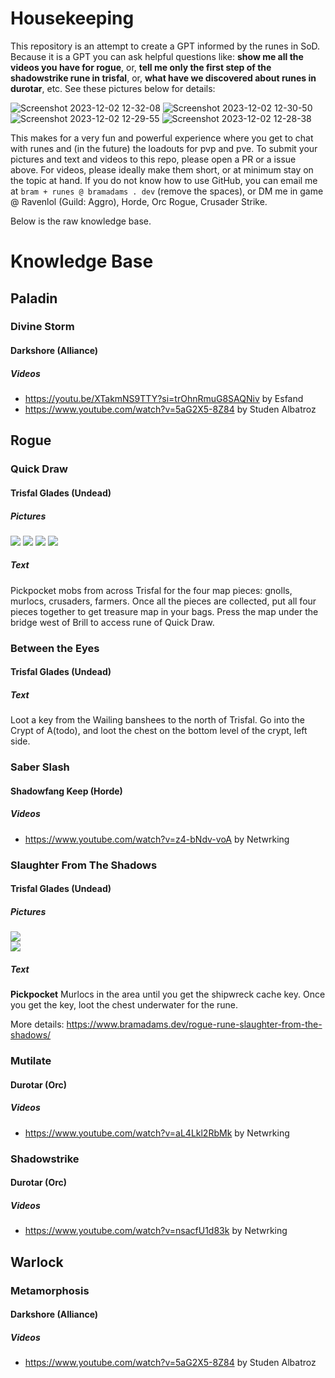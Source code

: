 # Housekeeping

This repository is an attempt to create a GPT informed by the runes in SoD. Because it is a GPT you can ask helpful questions like: **show me all the videos you have for rogue**, or, **tell me only the first step of the shadowstrike rune in trisfal**, or, **what have we discovered about runes in durotar**, etc. See these pictures below for details:

![Screenshot 2023-12-02 12-32-08](https://github.com/bramses/season-of-discovery/assets/3282661/f9319907-7aa8-4656-bf92-21c56c76a395)
![Screenshot 2023-12-02 12-30-50](https://github.com/bramses/season-of-discovery/assets/3282661/b4a5f54e-ff17-4e5c-8838-ed79c523e450)
![Screenshot 2023-12-02 12-29-55](https://github.com/bramses/season-of-discovery/assets/3282661/f516f161-53bc-4edb-bb31-fb540ddb52b8)
![Screenshot 2023-12-02 12-28-38](https://github.com/bramses/season-of-discovery/assets/3282661/b7fa948c-ad7c-431f-9b08-8d82827fff35)


This makes for a very fun and powerful experience where you get to chat with runes and (in the future) the loadouts for pvp and pve. To submit your pictures and text and videos to this repo, please open a PR or a issue above. For videos, please ideally make them short, or at minimum stay on the topic at hand. If you do not know how to use GitHub, you can email me at `bram + runes @ bramadams . dev` (remove the spaces), or DM me in game @ Ravenlol (Guild: Aggro), Horde, Orc Rogue, Crusader Strike. 

Below is the raw knowledge base.

# Knowledge Base

## Paladin

### Divine Storm

#### Darkshore (Alliance)

##### Videos

- https://youtu.be/XTakmNS9TTY?si=trOhnRmuG8SAQNiv by Esfand
- https://www.youtube.com/watch?v=5aG2X5-8Z84 by Studen Albatroz

## Rogue

### Quick Draw

#### Trisfal Glades (Undead)

##### Pictures

![](https://www.bramadams.dev/content/images/2023/12/Drawing-2023-12-02-02.53.24.excalidraw.png)
![](https://www.bramadams.dev/content/images/size/w1600/2023/12/Screenshot-2023-12-01-at-10.40.26-PM.jpg)
![](https://www.bramadams.dev/content/images/size/w1600/2023/12/Screenshot-2023-12-01-at-10.42.33-PM.jpg)
![](https://www.bramadams.dev/content/images/size/w1600/2023/12/Screenshot-2023-12-01-at-10.51.54-PM.jpg)

##### Text

Pickpocket mobs from across Trisfal for the four map pieces: gnolls, murlocs, crusaders, farmers. Once all the pieces are collected, put all four pieces together to get treasure map in your bags. Press the map under the bridge west of Brill to access rune of Quick Draw.

### Between the Eyes

#### Trisfal Glades (Undead)

##### Text

Loot a key from the Wailing banshees to the north of Trisfal. Go into the Crypt of A(todo), and loot the chest on the bottom level of the crypt, left side.

### Saber Slash

#### Shadowfang Keep (Horde)

##### Videos

- https://www.youtube.com/watch?v=z4-bNdv-voA by Netwrking

### Slaughter From The Shadows

#### Trisfal Glades (Undead)

##### Pictures

![](<https://www.bramadams.dev/content/images/2023/12/Drawing-2023-12-02-01.00.15.excalidraw.png>)  
![](<https://www.bramadams.dev/content/images/size/w1600/2023/12/Screenshot-2023-12-01-at-8.30.52-PM.jpg>)

##### Text

**Pickpocket** Murlocs in the area until you get the shipwreck cache key. Once you get the key, loot the chest underwater for the rune.

More details: https://www.bramadams.dev/rogue-rune-slaughter-from-the-shadows/

### Mutilate

#### Durotar (Orc)

##### Videos

- <https://www.youtube.com/watch?v=aL4Lkl2RbMk> by Netwrking

### Shadowstrike

#### Durotar (Orc)

##### Videos

- <https://www.youtube.com/watch?v=nsacfU1d83k> by Netwrking

## Warlock

### Metamorphosis

#### Darkshore (Alliance)

##### Videos

- https://www.youtube.com/watch?v=5aG2X5-8Z84 by Studen Albatroz
